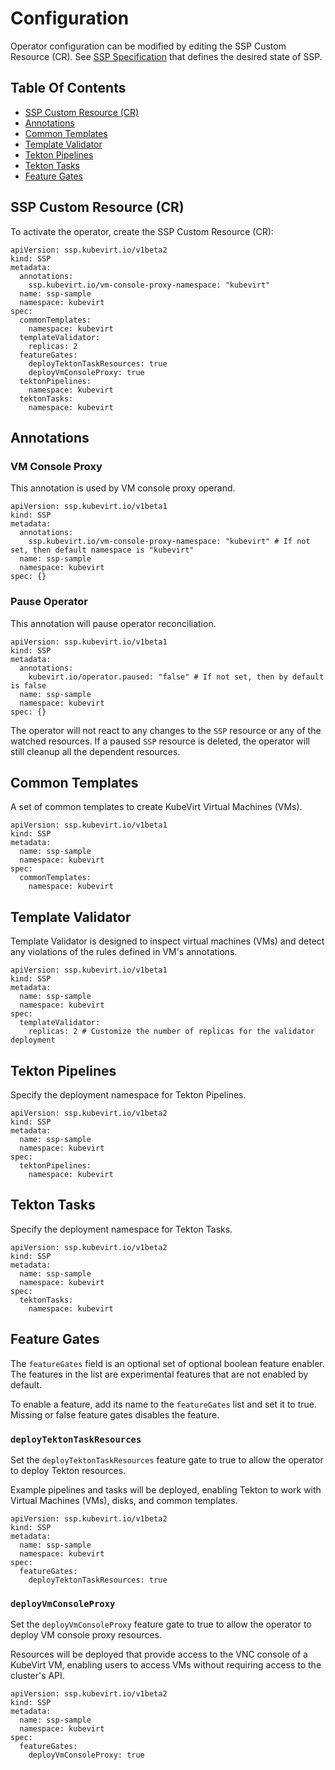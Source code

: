 # Configuration

Operator configuration can be modified by editing the SSP Custom Resource (CR).
See [SSP Specification](https://github.com/kubevirt/ssp-operator/blob/main/api/v1beta2/ssp_types.go#L74)
that defines the desired state of SSP.

## Table Of Contents

- [SSP Custom Resource (CR)](#ssp-custom-resource-cr)
- [Annotations](#annotations)
- [Common Templates](#common-templates)
- [Template Validator](#template-validator)
- [Tekton Pipelines](#tekton-pipelines)
- [Tekton Tasks](#tekton-tasks)
- [Feature Gates](#feature-gates)

## SSP Custom Resource (CR)

To activate the operator, create the SSP Custom Resource (CR):
```
apiVersion: ssp.kubevirt.io/v1beta2
kind: SSP
metadata:
  annotations:
    ssp.kubevirt.io/vm-console-proxy-namespace: "kubevirt"
  name: ssp-sample
  namespace: kubevirt
spec:
  commonTemplates:
    namespace: kubevirt
  templateValidator:
    replicas: 2
  featureGates:
    deployTektonTaskResources: true
    deployVmConsoleProxy: true
  tektonPipelines:
    namespace: kubevirt
  tektonTasks:
    namespace: kubevirt
```

## Annotations

### VM Console Proxy

This annotation is used by VM console proxy operand.

```
apiVersion: ssp.kubevirt.io/v1beta1
kind: SSP
metadata:
  annotations:
    ssp.kubevirt.io/vm-console-proxy-namespace: "kubevirt" # If not set, then default namespace is "kubevirt"
  name: ssp-sample
  namespace: kubevirt
spec: {}
```

### Pause Operator

This annotation will pause operator reconciliation.

```
apiVersion: ssp.kubevirt.io/v1beta1
kind: SSP
metadata:
  annotations:
    kubevirt.io/operator.paused: "false" # If not set, then by default is false
  name: ssp-sample
  namespace: kubevirt
spec: {}
```

The operator will not react to any changes to the `SSP` resource
or any of the watched resources. If a paused `SSP` resource is deleted,
the operator will still cleanup all the dependent resources.

## Common Templates

A set of common templates to create KubeVirt Virtual Machines (VMs).

```
apiVersion: ssp.kubevirt.io/v1beta1
kind: SSP
metadata:
  name: ssp-sample
  namespace: kubevirt
spec:
  commonTemplates:
    namespace: kubevirt
```

## Template Validator

Template Validator is designed to inspect virtual machines (VMs) and detect any violations of the rules defined in VM's annotations.

```
apiVersion: ssp.kubevirt.io/v1beta1
kind: SSP
metadata:
  name: ssp-sample
  namespace: kubevirt
spec:
  templateValidator:
    replicas: 2 # Customize the number of replicas for the validator deployment
```

## Tekton Pipelines

Specify the deployment namespace for Tekton Pipelines.

```
apiVersion: ssp.kubevirt.io/v1beta2
kind: SSP
metadata:
  name: ssp-sample
  namespace: kubevirt
spec:
  tektonPipelines:
    namespace: kubevirt
```

## Tekton Tasks

Specify the deployment namespace for Tekton Tasks.

```
apiVersion: ssp.kubevirt.io/v1beta2
kind: SSP
metadata:
  name: ssp-sample
  namespace: kubevirt
spec:
  tektonTasks:
    namespace: kubevirt
```

## Feature Gates

The `featureGates` field is an optional set of optional boolean feature enabler.
The features in the list are experimental features that are not enabled by default.

To enable a feature, add its name to the `featureGates` list and set it to true.
Missing or false feature gates disables the feature.

### `deployTektonTaskResources`

Set the `deployTektonTaskResources` feature gate to true to allow the operator
to deploy Tekton resources.

Example pipelines and tasks will be deployed, enabling Tekton to work with
Virtual Machines (VMs), disks, and common templates.

```
apiVersion: ssp.kubevirt.io/v1beta2
kind: SSP
metadata:
  name: ssp-sample
  namespace: kubevirt
spec:
  featureGates:
    deployTektonTaskResources: true
```

### `deployVmConsoleProxy`

Set the `deployVmConsoleProxy` feature gate to true to allow the operator
to deploy VM console proxy resources.

Resources will be deployed that provide access to the VNC console of a KubeVirt VM,
enabling users to access VMs without requiring access to the cluster's API.

```
apiVersion: ssp.kubevirt.io/v1beta2
kind: SSP
metadata:
  name: ssp-sample
  namespace: kubevirt
spec:
  featureGates:
    deployVmConsoleProxy: true
```
